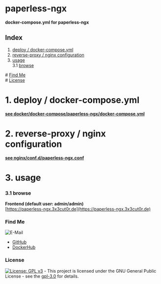 # paperless-ngx

**docker-compose.yml for paperless-ngx**  

## Index

1. [deploy / docker-compose.yml](#deploy)  
2. [reverse-proxy / nginx configuration](#reverse-proxy)  
3. [usage](#usage)  
  3.1 [browse](#browse)  

\# [Find Me](#findme)  
\# [License](#license)  

# 1. deploy / docker-compose.yml <a name="deploy"></a>  
**[see docker/docker-compose/paperless-ngx/docker-compose.yml](https://github.com/3x3cut0r/vps/blob/main/docker/docker-compose/paperless-ngx/docker-compose.yml)**  

# 2. reverse-proxy / nginx configuration <a name="reverse-proxy"></a>  
**[see nginx/conf.d/paperless-ngx.conf](https://github.com/3x3cut0r/vps/blob/main/nginx/conf.d/paperless-ngx.conf)**  

# 3. usage <a name="usage"></a>  

### 3.1 browse <a name="browse"></a>  
**Frontend (default user: admin/admin)**  
[https://paperless-ngx.3x3cut0r.de](https://paperless-ngx.3x3cut0r.de)  

### Find Me <a name="findme"></a>

![E-Mail](https://img.shields.io/badge/E--Mail-executor55%40gmx.de-red)
* [GitHub](https://github.com/3x3cut0r)
* [DockerHub](https://hub.docker.com/u/3x3cut0r)

### License <a name="license"></a>

[![License: GPL v3](https://img.shields.io/badge/License-GPLv3-blue.svg)](https://www.gnu.org/licenses/gpl-3.0) - This project is licensed under the GNU General Public License - see the [gpl-3.0](https://www.gnu.org/licenses/gpl-3.0.en.html) for details.
